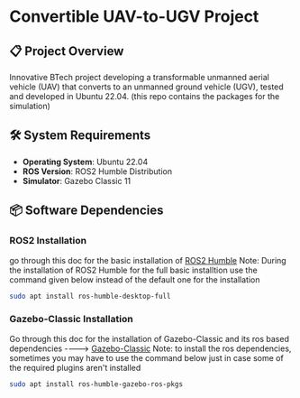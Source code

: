 # Convertible UAV-to-UGV Project

## 📋 Project Overview
Innovative BTech project developing a transformable unmanned aerial vehicle (UAV) that converts to an unmanned ground vehicle (UGV), tested and developed in Ubuntu 22.04. (this repo contains the packages for the simulation)

## 🛠 System Requirements
- **Operating System**: Ubuntu 22.04
- **ROS Version**: ROS2 Humble Distribution
- **Simulator**: Gazebo Classic 11

## 📦 Software Dependencies
### ROS2 Installation
go through this doc for the basic installation of [ROS2 Humble](https://docs.ros.org/en/humble/Installation/Ubuntu-Install-Debs.html)
Note: During the installation of ROS2 Humble for the full basic installtion use the command given below instead of the default one for the installation
```bash
sudo apt install ros-humble-desktop-full
```
### Gazebo-Classic Installation
Go through this doc for the installation of Gazebo-Classic and its ros based dependencies ----> [Gazebo-Classic](https://classic.gazebosim.org/tutorials?tut=install_ubuntu)
Note: to install the ros dependencies, sometimes you may have to use the command below just in case some of the required plugins aren't installed
```bash
sudo apt install ros-humble-gazebo-ros-pkgs
```

